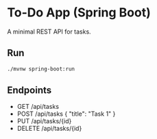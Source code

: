 # To-Do App (Spring Boot)

A minimal REST API for tasks.

## Run
```bash
./mvnw spring-boot:run
```

## Endpoints
- GET /api/tasks
- POST /api/tasks { "title": "Task 1" }
- PUT /api/tasks/{id}
- DELETE /api/tasks/{id}
